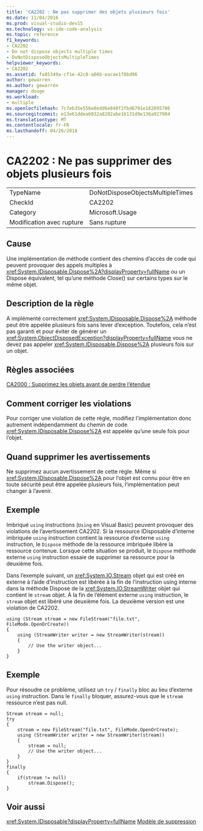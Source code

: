 ```yaml
---
title: 'CA2202 : Ne pas supprimer des objets plusieurs fois'
ms.date: 11/04/2016
ms.prod: visual-studio-dev15
ms.technology: vs-ide-code-analysis
ms.topic: reference
f1_keywords:
- CA2202
- Do not dispose objects multiple times
- DoNotDisposeObjectsMultipleTimes
helpviewer_keywords:
- CA2202
ms.assetid: fa85349a-cf1e-42c8-a86b-eacae1f8bd96
author: gewarren
ms.author: gewarren
manager: douge
ms.workload:
- multiple
ms.openlocfilehash: 7c7eb35e556e8edd6e840f2fbd6701e182895706
ms.sourcegitcommit: e13e61ddea6032a8282abe16131d9e136a927984
ms.translationtype: MT
ms.contentlocale: fr-FR
ms.lasthandoff: 04/26/2018
---
```

# <a name="ca2202-do-not-dispose-objects-multiple-times"></a>CA2202 : Ne pas supprimer des objets plusieurs fois
|||
|-|-|
|TypeName|DoNotDisposeObjectsMultipleTimes|
|CheckId|CA2202|
|Category|Microsoft.Usage|
|Modification avec rupture|Sans rupture|

## <a name="cause"></a>Cause
 Une implémentation de méthode contient des chemins d’accès de code qui peuvent provoquer des appels multiples à <xref:System.IDisposable.Dispose%2A?displayProperty=fullName> ou un Dispose équivalent, tel qu’une méthode Close() sur certains types sur le même objet.

## <a name="rule-description"></a>Description de la règle
 A implémenté correctement <xref:System.IDisposable.Dispose%2A> méthode peut être appelée plusieurs fois sans lever d’exception. Toutefois, cela n’est pas garanti et pour éviter de générer un <xref:System.ObjectDisposedException?displayProperty=fullName> vous ne devez pas appeler <xref:System.IDisposable.Dispose%2A> plusieurs fois sur un objet.

## <a name="related-rules"></a>Règles associées
 [CA2000 : Supprimez les objets avant de perdre l’étendue](../code-quality/ca2000-dispose-objects-before-losing-scope.md)

## <a name="how-to-fix-violations"></a>Comment corriger les violations
 Pour corriger une violation de cette règle, modifiez l’implémentation donc autrement indépendamment du chemin de code <xref:System.IDisposable.Dispose%2A> est appelée qu’une seule fois pour l’objet.

## <a name="when-to-suppress-warnings"></a>Quand supprimer les avertissements
 Ne supprimez aucun avertissement de cette règle. Même si <xref:System.IDisposable.Dispose%2A> pour l’objet est connu pour être en toute sécurité peut être appelée plusieurs fois, l’implémentation peut changer à l’avenir.

## <a name="example"></a>Exemple
 Imbriqué `using` instructions (`Using` en Visual Basic) peuvent provoquer des violations de l’avertissement CA2202. Si la ressource IDisposable d’interne imbriquée `using` instruction contient la ressource d’externe `using` instruction, le `Dispose` méthode de la ressource imbriquée libère la ressource contenue. Lorsque cette situation se produit, le `Dispose` méthode externe `using` instruction essaie de supprimer sa ressource pour la deuxième fois.

 Dans l’exemple suivant, un <xref:System.IO.Stream> objet qui est créé en externe à l’aide d’instruction est libérée à la fin de l’instruction using interne dans la méthode Dispose de la <xref:System.IO.StreamWriter> objet qui contient le `stream` objet. À la fin de l’élément externe `using` instruction, le `stream` objet est libéré une deuxième fois. La deuxième version est une violation de CA2202.

```
using (Stream stream = new FileStream("file.txt", FileMode.OpenOrCreate))
{
    using (StreamWriter writer = new StreamWriter(stream))
    {
        // Use the writer object...
    }
}

```

## <a name="example"></a>Exemple
 Pour résoudre ce problème, utilisez un `try` / `finally` bloc au lieu d’externe `using` instruction. Dans le `finally` bloquer, assurez-vous que le `stream` ressource n’est pas null.

```
Stream stream = null;
try
{
    stream = new FileStream("file.txt", FileMode.OpenOrCreate);
    using (StreamWriter writer = new StreamWriter(stream))
    {
        stream = null;
        // Use the writer object...
    }
}
finally
{
    if(stream != null)
        stream.Dispose();
}

```

## <a name="see-also"></a>Voir aussi
 <xref:System.IDisposable?displayProperty=fullName> [Modèle de suppression](/dotnet/standard/design-guidelines/dispose-pattern)